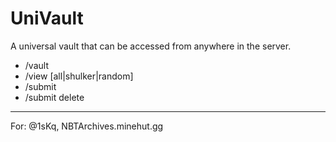 # UniVault
A universal vault that can be accessed from anywhere in the server.

- /vault <page number>
- /view [all|shulker|random] <page number>
- /submit
- /submit delete <index>

-----------------------------------------------------------
For: @1sKq, NBTArchives.minehut.gg
